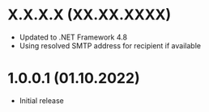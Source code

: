 # X.X.X.X (XX.XX.XXXX)
- Updated to .NET Framework 4.8
- Using resolved SMTP address for recipient if available

# 1.0.0.1 (01.10.2022)
- Initial release
